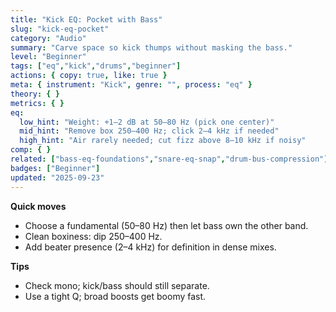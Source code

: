 ```yaml
---
title: "Kick EQ: Pocket with Bass"
slug: "kick-eq-pocket"
category: "Audio"
summary: "Carve space so kick thumps without masking the bass."
level: "Beginner"
tags: ["eq","kick","drums","beginner"]
actions: { copy: true, like: true }
meta: { instrument: "Kick", genre: "", process: "eq" }
theory: { }
metrics: { }
eq:
  low_hint: "Weight: +1–2 dB at 50–80 Hz (pick one center)"
  mid_hint: "Remove box 250–400 Hz; click 2–4 kHz if needed"
  high_hint: "Air rarely needed; cut fizz above 8–10 kHz if noisy"
comp: { }
related: ["bass-eq-foundations","snare-eq-snap","drum-bus-compression"]
badges: ["Beginner"]
updated: "2025-09-23"
---
```

**Quick moves**
- Choose a fundamental (50–80 Hz) then let bass own the other band.
- Clean boxiness: dip 250–400 Hz.
- Add beater presence (2–4 kHz) for definition in dense mixes.

**Tips**
- Check mono; kick/bass should still separate.
- Use a tight Q; broad boosts get boomy fast.
